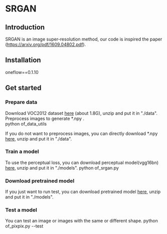 # SRGAN                                                                                                                       
 
## Introduction
SRGAN is an image super-resolution method, our code is inspired the paper (https://arxiv.org/pdf/1609.04802.pdf).
 
## Installation
oneflow==0.1.10<br>

 
## Get started
 
### Prepare data
Download VOC2012 dataset [here](https://oneflow-static.oss-cn-beijing.aliyuncs.com/train_data_zjlab/VOC2012.zip) (about 1.8G), unzip and put it in "./data". Preprocess images to generate *.npy . <br>
python of_data_utils <br>

If you do not want to preprocess images, you can directly download *.npy [here](https://oneflow-static.oss-cn-beijing.aliyuncs.com/train_data_zjlab/VOC2012_npy.zip), unzip and put it in "./data". <br>


### Train a model
To use the perceptual loss, you can download perceptual model(vgg16bn) [here](https://oneflow-static.oss-cn-beijing.aliyuncs.com/train_data_zjlab/of_vgg16bn_reuse.zip), unzip and put it in "./models".
python of_srgan.py

### Download pretrained model
If you just want to run test, you can download pretrained model [here](https://oneflow-static.oss-cn-beijing.aliyuncs.com/train_data_zjlab/srgan.zip), unzip and put it in "./models".
 
### Test a model
You can test an image or images with the same or different shape.
python of_pixpix.py --test

